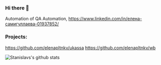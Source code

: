 ### Hi there 👋

Automation of QA Automation, https://www.linkedin.com/in/елена-самигуллаева-01937852/

### Projects: 
https://github.com/elenapltnkv/ukassa
https://github.com/elenapltnkv/wb

<!--
**elenapltnkv/elenapltnkv** is a ✨ _special_ ✨ repository because its `README.md` (this file) appears on your GitHub profile.

Here are some ideas to get you started:

- 🔭 I’m currently working on ...
- 🌱 I’m currently learning ...
- 👯 I’m looking to collaborate on ...
- 🤔 I’m looking for help with ...
- 💬 Ask me about ...
- 📫 How to reach me: ...
- 😄 Pronouns: ...
- ⚡ Fun fact: ...
-->
![Stanislavs's github stats](https://github-readme-stats.vercel.app/api?username=svasenkov&show_icons=true&theme=radical)

